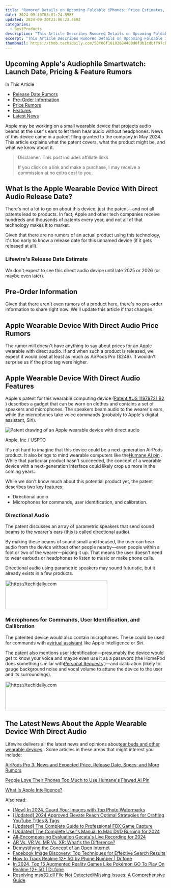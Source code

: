 ```yaml
---
title: "Rumored Details on Upcoming Foldable iPhones: Price Estimates, Launch Windows, Features & More Whispers"
date: 2024-09-16T03:01:24.898Z
updated: 2024-09-20T23:06:23.460Z
categories:
  - BestProducts
description: "This Article Describes Rumored Details on Upcoming Foldable iPhones: Price Estimates, Launch Windows, Features & More Whispers"
excerpt: "This Article Describes Rumored Details on Upcoming Foldable iPhones: Price Estimates, Launch Windows, Features & More Whispers"
thumbnail: https://thmb.techidaily.com/50f06f10102684400d0f9b1cdbff97cb986996be60c27a53dccac395eaf5dc89.jpg
---
```


## Upcoming Apple's Audiophile Smartwatch: Launch Date, Pricing & Feature Rumors

 In This Article

* [Release Date Rumors](https://www.lifewire.com/#toc-what-is-the-apple-wearable-device-with-direct-audio-release-date)
* [Pre-Order Information](https://www.lifewire.com/#toc-pre-order-information)
* [Price Rumors](https://www.lifewire.com/#toc-apple-wearable-device-with-direct-audio-price-rumors)
* [Features](https://www.lifewire.com/#toc-apple-wearable-device-with-direct-audio-features)
* [Latest News](https://www.lifewire.com/#toc-the-latest-news-about-the-apple-wearable-device-with-direct-audio)

 Apple may be working on a small wearable device that projects audio beams at the user's ears to let them hear audio without headphones. News of this device came in a patent filing granted to the company in May 2024\. This article explains what the patent covers, what the product might be, and what we know about it.

>  Disclaimer: This post includes affiliate links
>
>  If you click on a link and make a purchase, I may receive a commission at no extra cost to you.
>

## What Is the Apple Wearable Device With Direct Audio Release Date?

 There's not a lot to go on about this device, just the patent—and not all patents lead to products. In fact, Apple and other tech companies receive hundreds and thousands of patents every year, and not all of that technology makes it to market.

 Given that there are no rumors of an actual product using this technology, it's too early to know a release date for this unnamed device (if it gets released at all).

### Lifewire's Release Date Estimate

 We don't expect to see this direct audio device until late 2025 or 2026 (or maybe even later).

## Pre-Order Information

 Given that there aren't even rumors of a product here, there's no pre-order information to share right now. We'll update this article if that changes.

## Apple Wearable Device With Direct Audio Price Rumors

 The rumor mill doesn't have anything to say about prices for an Apple wearable with direct audio. If and when such a product is released, we expect it would cost at least as much as AirPods Pro ($249). It wouldn't surprise us if the price tag were higher.

## Apple Wearable Device With Direct Audio Features

 Apple's patent for this wearable computing device ([Patent #US 11979721 B2](https://ppubs.uspto.gov/dirsearch-public/print/downloadPdf/11979721) ) describes a gadget that can be worn on clothes and contains a set of speakers and microphones. The speakers beam audio to the wearer's ears, while the microphones take voice commands (probably to Apple's digital assistant, Siri).

![Patent drawing of an Apple wearable device with direct audio](https://www.lifewire.com/thmb/bpw_abDVlHe6Q57SQBo0eDLP8K8=/960x0/filters:no_upscale():max_bytes(200000):strip_icc():format(webp)/apple-wearable-audio-device-e517a826f13a414dbecdc3bca50d826b.jpg)

Apple, Inc / USPTO

 It's not hard to imagine that this device could be a next-generation AirPods product. It also brings to mind wearable computers like the[Humane AI pin](https://www.theverge.com/24126502/humane-ai-pin-review) . While that particular product hasn't succeeded, the concept of a wearable device with a next-generation interface could likely crop up more in the coming years.

 While we don't know much about this potential product yet, the patent describes two key features:  

* Directional audio
* Microphones for commands, user identification, and calibration.

### Directional Audio

 The patent discusses an array of parametric speakers that send sound beams to the wearer's ears (this is called directional audio).

 By making these beams of sound small and focused, the user can hear audio from the device without other people nearby—even people within a foot or two of the wearer—picking it up. That means the user doesn't need to wear earbuds or headphones to listen to music or make phone calls.

 Directional audio using parametric speakers may sound futuristic, but it already exists in a few products.  

<!-- affiliate ads begin -->
<a href="https://aligracehair.sjv.io/c/5597632/2135371/19272" target="_top" id="2135371">
  <img src="//a.impactradius-go.com/display-ad/19272-2135371" border="0" alt="https://techidaily.com" width="320" height="90"/>
</a>
<img height="0" width="0" src="https://aligracehair.sjv.io/i/5597632/2135371/19272" style="position:absolute;visibility:hidden;" border="0" />
<!-- affiliate ads end -->

### Microphones for Commands, User Identification, and Callibration

 The patented device would also contain microphones. These could be used for commands with a[virtual assistant](https://www.lifewire.com/virtual-assistants-4138533) like Apple Intelligence or Siri.

 The patent also mentions user identification—presumably the device would get to know your voice and maybe even use it as a password (the HomePod does something similar with[Personal Requests](https://www.lifewire.com/how-to-set-up-apple-homepod-4800071) )—and calibration (likely to gauge background noise and vocal volume to attune the device to the user and its surroundings).

<!-- affiliate ads begin -->
<a href="https://appsumo.8odi.net/c/5597632/2144308/7443" target="_top" id="2144308">
  <img src="//a.impactradius-go.com/display-ad/7443-2144308" border="0" alt="https://techidaily.com" width="600" height="90"/>
</a>
<img height="0" width="0" src="https://appsumo.8odi.net/i/5597632/2144308/7443" style="position:absolute;visibility:hidden;" border="0" />
<!-- affiliate ads end -->

## The Latest News About the Apple Wearable Device With Direct Audio

 Lifewire delivers all the latest news and opinions about[ear buds and other wearable devices](https://www.lifewire.com/smart-home-connected-life-news-4797031) . Some articles in these areas that might interest you include:

[AirPods Pro 3: News and Expected Price, Release Date, Specs; and More Rumors](https://www.lifewire.com/airpods-pro-3-8640919)

[People Love Their Phones Too Much to Use Humane's Flawed AI Pin](https://www.lifewire.com/humane-ai-pin-flawed-8631377)

[What Is Apple Intelligence?](https://www.lifewire.com/what-is-apple-gpt-7571221)

<ins class="adsbygoogle"
     style="display:block"
     data-ad-format="autorelaxed"
     data-ad-client="ca-pub-7571918770474297"
     data-ad-slot="1223367746"></ins>

<ins class="adsbygoogle"
     style="display:block"
     data-ad-client="ca-pub-7571918770474297"
     data-ad-slot="8358498916"
     data-ad-format="auto"
     data-full-width-responsive="true"></ins>

<span class="atpl-alsoreadstyle">Also read:</span>
<div><ul>
<li><a href="https://fox-cloud.techidaily.com/new-in-2024-guard-your-images-with-top-photo-watermarks/"><u>[New] In 2024, Guard Your Images with Top Photo Watermarks</u></a></li>
<li><a href="https://youtube-sure.techidaily.com/ed-2024-approved-elevate-reach-optimal-strategies-for-crafting-youtube-titles-and-tags/"><u>[Updated] 2024 Approved Elevate Reach Optimal Strategies for Crafting YouTube Titles & Tags</u></a></li>
<li><a href="https://screen-mirroring-recording.techidaily.com/updated-the-complete-guide-to-professional-fbx-game-capture/"><u>[Updated] The Complete Guide to Professional FBX Game Capture</u></a></li>
<li><a href="https://fox-access.techidaily.com/updated-the-complete-users-manual-to-mac-dvd-burning-for-2024/"><u>[Updated] The Complete User's Manual to Mac DVD Burning for 2024</u></a></li>
<li><a href="https://screen-mirroring-recording.techidaily.com/all-encompassing-evaluation-gecatas-live-recording-for-2024/"><u>All-Encompassing Evaluation Gecata's Live Recording for 2024</u></a></li>
<li><a href="https://tech-renaissance.techidaily.com/ar-vs-vr-vs-mr-vs-xr-whats-the-difference/"><u>AR Vs. VR Vs. MR Vs. XR: What's the Difference?</u></a></li>
<li><a href="https://tech-renaissance.techidaily.com/demystifying-the-concept-of-an-open-internet/"><u>Demystifying the Concept of an Open Internet</u></a></li>
<li><a href="https://tech-renaissance.techidaily.com/facebook-image-discovery-top-techniques-for-effective-search-results/"><u>Facebook Image Discovery: Top Techniques for Effective Search Results</u></a></li>
<li><a href="https://android-location-track.techidaily.com/how-to-track-realme-12plus-5g-by-phone-number-drfone-by-drfone-virtual-android/"><u>How to Track Realme 12+ 5G by Phone Number | Dr.fone</u></a></li>
<li><a href="https://pokemon-go-android.techidaily.com/in-2024-top-15-augmented-reality-games-like-pokemon-go-to-play-on-realme-12plus-5g-drfone-by-drfone-virtual-android/"><u>In 2024, Top 15 Augmented Reality Games Like Pokémon GO To Play On Realme 12+ 5G | Dr.fone</u></a></li>
<li><a href="https://tech-renaissance.techidaily.com/resolving-mss32dll-file-not-detectedmissing-issues-a-comprehensive-guide/"><u>Resolving mss32.dll File Not Detected/Missing Issues: A Comprehensive Guide</u></a></li>
</ul></div>

